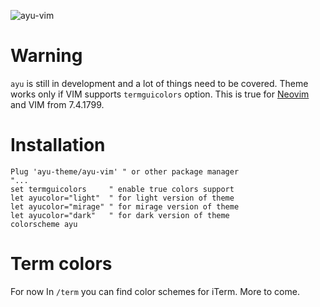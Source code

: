 ![ayu-vim](http://i.imgur.com/7vnF4Na.png)

# Warning
`ayu` is still in development and a lot of things need to be covered. Theme works only if VIM supports `termguicolors` option. This is true for [Neovim](https://neovim.io) and VIM from 7.4.1799.

# Installation
```VimL
Plug 'ayu-theme/ayu-vim' " or other package manager
"...
set termguicolors     " enable true colors support
let ayucolor="light"  " for light version of theme
let ayucolor="mirage" " for mirage version of theme
let ayucolor="dark"   " for dark version of theme
colorscheme ayu
```

# Term colors
For now In `/term` you can find color schemes for iTerm. More to come.
